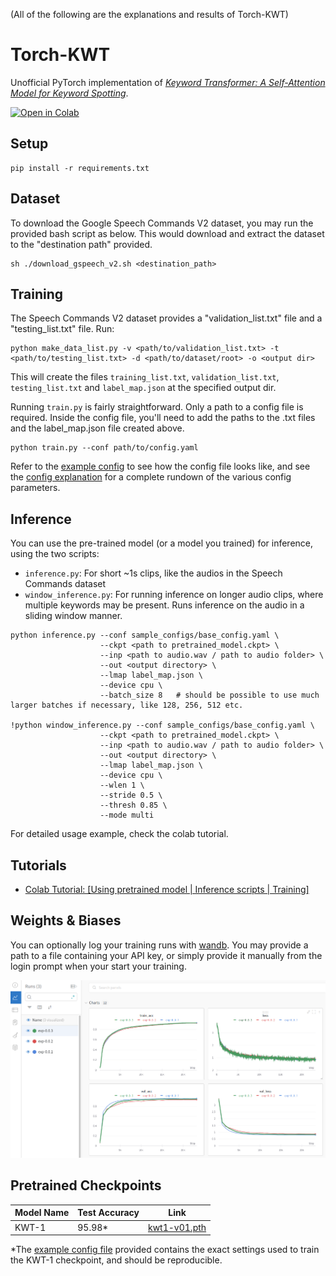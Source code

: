 (All of the following are the explanations and results of Torch-KWT)

# Torch-KWT
Unofficial PyTorch implementation of [*Keyword Transformer: A Self-Attention Model for Keyword Spotting*](https://arxiv.org/abs/2104.00769).

<a href="https://colab.research.google.com/github/ID56/Torch-KWT/blob/main/notebooks/Torch_KWT_Tutorial.ipynb" target="_parent"><img src="https://colab.research.google.com/assets/colab-badge.svg" alt="Open in Colab"/></a>


## Setup

```
pip install -r requirements.txt
```

## Dataset
To download the Google Speech Commands V2 dataset, you may run the provided bash script as below. This would download and extract the dataset to the "destination path" provided.

```
sh ./download_gspeech_v2.sh <destination_path>
```

## Training

The Speech Commands V2 dataset provides a "validation_list.txt" file and a "testing_list.txt" file. Run:

```
python make_data_list.py -v <path/to/validation_list.txt> -t <path/to/testing_list.txt> -d <path/to/dataset/root> -o <output dir>
```

This will create the files `training_list.txt`, `validation_list.txt`, `testing_list.txt` and `label_map.json` at the specified output dir. 

Running `train.py` is fairly straightforward. Only a path to a config file is required. Inside the config file, you'll need to add the paths to the .txt files and the label_map.json file created above.

```
python train.py --conf path/to/config.yaml
```

Refer to the [example config](sample_configs/base_config.yaml) to see how the config file looks like, and see the [config explanation](docs/config_file_explained.md) for a complete rundown of the various config parameters.

## Inference

You can use the pre-trained model (or a model you trained) for inference, using the two scripts:

- `inference.py`: For short ~1s clips, like the audios in the Speech Commands dataset
- `window_inference.py`: For running inference on longer audio clips, where multiple keywords may be present. Runs inference on the audio in a sliding window manner.

```
python inference.py --conf sample_configs/base_config.yaml \
                    --ckpt <path to pretrained_model.ckpt> \
                    --inp <path to audio.wav / path to audio folder> \
                    --out <output directory> \
                    --lmap label_map.json \
                    --device cpu \
                    --batch_size 8   # should be possible to use much larger batches if necessary, like 128, 256, 512 etc.

!python window_inference.py --conf sample_configs/base_config.yaml \
                    --ckpt <path to pretrained_model.ckpt> \
                    --inp <path to audio.wav / path to audio folder> \
                    --out <output directory> \
                    --lmap label_map.json \
                    --device cpu \
                    --wlen 1 \
                    --stride 0.5 \
                    --thresh 0.85 \
                    --mode multi
```
For detailed usage example, check the colab tutorial.

## Tutorials
- [Colab Tutorial: [Using pretrained model | Inference scripts | Training]](https://colab.research.google.com/github/ID56/Torch-KWT/blob/main/notebooks/Torch_KWT_Tutorial.ipynb)

## Weights & Biases

You can optionally log your training runs with [wandb](https://wandb.ai/site). You may provide a path to a file containing your API key, or simply provide it manually from the login prompt when your start your training.

![wandb](resources/wandb.png "W&B charts")

## Pretrained Checkpoints

| Model Name | Test Accuracy | Link |
| ---------- | ------------- | ---- |
|    KWT-1   |     95.98*     | [kwt1-v01.pth](https://drive.google.com/uc?id=1y91PsZrnBXlmVmcDi26lDnpl4PoC5tXi&export=download) |

*The [example config file](sample_configs/base_config.yaml) provided contains the exact settings used to train the KWT-1 checkpoint, and should be reproducible.
